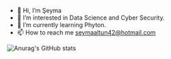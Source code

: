 - 👋 Hi, I’m Şeyma
- 👀 I’m interested in Data Science and Cyber Security. 
- 🌱 I’m currently learning Phyton.
- 📫 How to reach me seymaaltun42@hotmail.com

![Anurag's GitHub stats](https://github-readme-stats.vercel.app/api?username=anuraghazra&theme=algolia&show_icons=true)

<!---
sseymaaltun/sseymaaltun is a ✨ special ✨ repository because its `README.md` (this file) appears on your GitHub profile.
You can click the Preview link to take a look at your changes.
--->
